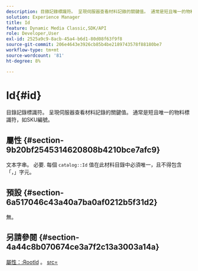 ```yaml
---
description: 目錄記錄標識符。 呈現伺服器查看材料記錄的關鍵值。 通常是短且唯一的物料標識符，如SKU編號。
solution: Experience Manager
title: Id
feature: Dynamic Media Classic,SDK/API
role: Developer,User
exl-id: 2525a9c9-8acb-45a4-b6d1-80d08f63f9f8
source-git-commit: 206e4643e3926cb85b4be2189743578f88180be7
workflow-type: tm+mt
source-wordcount: '81'
ht-degree: 8%

---
```


# Id{#id}

目錄記錄標識符。 呈現伺服器查看材料記錄的關鍵值。 通常是短且唯一的物料標識符，如SKU編號。

## 屬性 {#section-9b20bf2545314620808b4210bce7afc9}

文本字串。 必要. 每個 `catalog::Id` 值在此材料目錄中必須唯一，且不得包含「，」字元。

## 預設 {#section-6a517046c43a40a7ba0af0212b5f31d2}

無。

## 另請參閱 {#section-4a44c8b070674ce3a7f2c13a3003a14a}

[屬性：:RootId](../../../../../ir-api/material-cat/image-rendering-api-ref/c-ir-material-catalog/c-ir-attributes-reference/r-ir-rootid.md#reference-54b42b7125824be593378c1accb70d5a) 。 [src=](../../../../../ir-api/http-protocol/image-rendering-api-ref/c-ir-http-protocol-ref/c-ir-http-protocol-command-reference/r-ir-src.md#reference-62c98abad22149d68d405ed6aaff8272)
